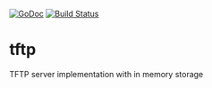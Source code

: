 [![GoDoc](http://godoc.org/github.com/ikor/tftp?status.png)](http://godoc.org/github.com/ikor/tftp)
[![Build Status](https://travis-ci.org/ikor/tftp.svg?branch=master)](https://travis-ci.org/ikor/tftp)
# tftp
TFTP server implementation with in memory storage
